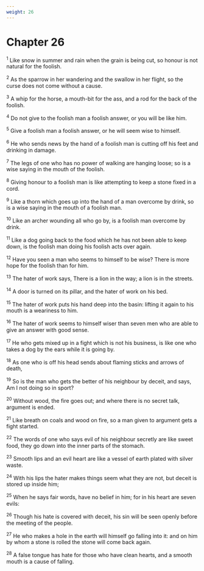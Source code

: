 ```yaml
---
weight: 26
---
```


# Chapter 26

<sup>1</sup> Like snow in summer and rain when the grain is being cut, so honour is not natural for the foolish. 

<sup>2</sup> As the sparrow in her wandering and the swallow in her flight, so the curse does not come without a cause. 

<sup>3</sup> A whip for the horse, a mouth-bit for the ass, and a rod for the back of the foolish. 

<sup>4</sup> Do not give to the foolish man a foolish answer, or you will be like him. 

<sup>5</sup> Give a foolish man a foolish answer, or he will seem wise to himself. 

<sup>6</sup> He who sends news by the hand of a foolish man is cutting off his feet and drinking in damage. 

<sup>7</sup> The legs of one who has no power of walking are hanging loose; so is a wise saying in the mouth of the foolish. 

<sup>8</sup> Giving honour to a foolish man is like attempting to keep a stone fixed in a cord. 

<sup>9</sup> Like a thorn which goes up into the hand of a man overcome by drink, so is a wise saying in the mouth of a foolish man. 

<sup>10</sup> Like an archer wounding all who go by, is a foolish man overcome by drink. 

<sup>11</sup> Like a dog going back to the food which he has not been able to keep down, is the foolish man doing his foolish acts over again. 

<sup>12</sup> Have you seen a man who seems to himself to be wise? There is more hope for the foolish than for him. 

<sup>13</sup> The hater of work says, There is a lion in the way; a lion is in the streets. 

<sup>14</sup> A door is turned on its pillar, and the hater of work on his bed. 

<sup>15</sup> The hater of work puts his hand deep into the basin: lifting it again to his mouth is a weariness to him. 

<sup>16</sup> The hater of work seems to himself wiser than seven men who are able to give an answer with good sense. 

<sup>17</sup> He who gets mixed up in a fight which is not his business, is like one who takes a dog by the ears while it is going by. 

<sup>18</sup> As one who is off his head sends about flaming sticks and arrows of death, 

<sup>19</sup> So is the man who gets the better of his neighbour by deceit, and says, Am I not doing so in sport? 

<sup>20</sup> Without wood, the fire goes out; and where there is no secret talk, argument is ended. 

<sup>21</sup> Like breath on coals and wood on fire, so a man given to argument gets a fight started. 

<sup>22</sup> The words of one who says evil of his neighbour secretly are like sweet food, they go down into the inner parts of the stomach. 

<sup>23</sup> Smooth lips and an evil heart are like a vessel of earth plated with silver waste. 

<sup>24</sup> With his lips the hater makes things seem what they are not, but deceit is stored up inside him; 

<sup>25</sup> When he says fair words, have no belief in him; for in his heart are seven evils: 

<sup>26</sup> Though his hate is covered with deceit, his sin will be seen openly before the meeting of the people. 

<sup>27</sup> He who makes a hole in the earth will himself go falling into it: and on him by whom a stone is rolled the stone will come back again. 

<sup>28</sup> A false tongue has hate for those who have clean hearts, and a smooth mouth is a cause of falling. 


